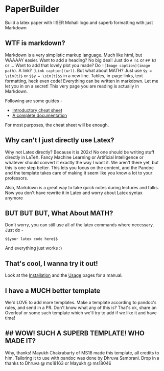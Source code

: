# PaperBuilder

Build a latex paper with IISER Mohali logo and superb formatting with just Markdown

## WTF is markdown?

Markdown is a very simplistic markup language. Much like html, but WAAAAY easier.
Want to add a heading? No big deal! Just do `# h1` or `## h2` or ... Want to add that lovely plot you made? Do `![Image caption](image path)`. A link? `[Link caption](url)`. But what about MATH? Just use `$y = \sin(t)$` or `$$y = \sin(t)$$` in a new line. Tables, in-page links, text formatting, heck even code! Everything can be written in markdown. Let me let you in on a secret! This very page you are reading is actually in Markdown.

Following are some guides -

- [Introductory cheat sheet](https://guides.github.com/features/mastering-markdown/)
- [A complete documentation](https://pandoc.org/MANUAL.html#pandocs-markdown)

For most purposes, the cheat sheet will be enough.

## Why can't I just directly use Latex?

Why not Latex directly? Because it is 202x! No one should be writing stuff directly in LaTeX. Fancy Machine Learning or Artificial Intelligence or whatever should convert it exactly the way I want it. We aren't there yet, but this is one step better. This lets you focus on the content, and the Pandoc and the template takes care of making it seem like you know a lot to your professors.

Also, Markdown is a great way to take quick notes during lectures and talks. Now you don't have rewrite it in Latex and worry about Latex syntax anymore

## BUT BUT BUT, What About MATH?

Don't worry, you can still use all of the latex commands where necessary. Just do -

```
$$your latex code here$$
```
And everything just works :)

## That's cool, I wanna try it out!

Look at the [Installation](./installation) and the [Usage](./usage) pages for a manual.

## I have a MUCH better template

We'd LOVE to add more templates. Make a template according to pandoc's rules, and send in a PR. Don't know what any of this is? That's ok, share an Overleaf or some such template which we'll try to add if we like it and have time!

## ## WOW! SUCH A SUPERB TEMPLATE! WHO MADE IT?

Why, thanks! Mayukh Chakrabarty of MS18 made this template, all credits to him. Tailoring it to use with pandoc was done by Dhruva Sambrani. Drop in a thanks to Dhruva @ ms18163 or Mayukh @ ms18046
